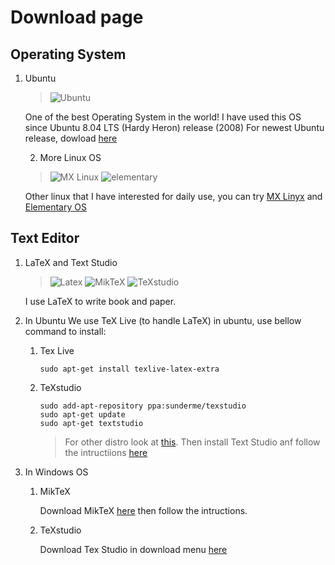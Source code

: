 # Download page
## Operating System
1. Ubuntu
   > ![Ubuntu](https://assets.ubuntu.com/v1/ad9a02ac-ubuntu-orange.gif)

   One of the best Operating System in the world! I have used this OS since Ubuntu 8.04 LTS (Hardy Heron) release (2008)
   For newest Ubuntu release, dowload [here](https://ubuntu.com/download/desktop)
   
   2. More Linux OS
   > ![MX Linux](https://mxlinux.org/wp-content/uploads/2019/01/mxfcelogo-rounded.png)
   > ![elementary](https://elementary.io/images/icons/places/128/distributor-logo.svg)

   Other linux that I have interested for daily use, you can try [MX Linyx](https://mxlinux.org) and [Elementary OS](https://elementary.io/)

## Text Editor 
1. LaTeX and Text Studio
   > ![Latex](https://www.latex-project.org/img/latex-project-logo.svg)
   > ![MikTeX](https://miktex.org/images/header.png)
   > ![TeXstudio](https://www.texstudio.org/images/texstudio128x128.png)

   I use LaTeX to write book and paper.

2. In Ubuntu
   We use TeX Live (to handle LaTeX) in ubuntu, use bellow command to install:
   1. Tex Live

      `sudo apt-get install texlive-latex-extra`

   2. TeXstudio

      ```
      sudo add-apt-repository ppa:sunderme/texstudio
      sudo apt-get update
      sudo apt-get textstudio
      ```

      > For other distro look at [this](https://www.tug.org/texlive/).
      > Then install Text Studio anf follow the intructiions [here](https://www.texstudio.org/)

3. In Windows OS
   1. MikTeX

      Download MikTeX [here](https://miktex.org/) then follow the intructions.

   2. TeXstudio

      Download Tex Studio in download menu [here](https://www.texstudio.org/)
